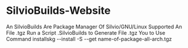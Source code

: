 # SilvioBuilds-Website
An SilvioBuilds Are Package Manager Of Silvio/GNU/Linux Supported An File .tgz Run a Script .SilvioBuilds to Generate File .tgz You to Use Command installskg --install -S --get name-of-package-all-arch.tgz

